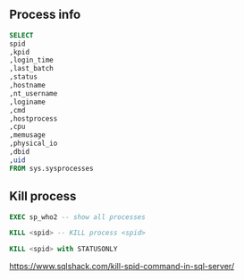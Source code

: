 ## Process info
```SQL
SELECT
spid
,kpid
,login_time
,last_batch
,status
,hostname
,nt_username
,loginame
,cmd
,hostprocess
,cpu
,memusage
,physical_io
,dbid
,uid
FROM sys.sysprocesses
```

## Kill process
```SQL
EXEC sp_who2 -- show all processes

KILL <spid> -- KILL process <spid>

KILL <spid> with STATUSONLY
```

https://www.sqlshack.com/kill-spid-command-in-sql-server/